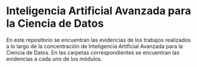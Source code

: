 # Inteligencia Artificial Avanzada para la Ciencia de Datos
En este repositorio se encuentran las evidencias de los trabajos realizados a lo largo de la concentración de Inteligencia Artificial Avanzada para la Ciencia de Datos. En las carpetas correspondientes se encuentran las evidencias a cada uno de los módulos. 
